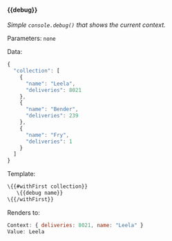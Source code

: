 #### \{{debug}}
_Simple `console.debug()` that shows the current context._

Parameters: `none`

Data:

```javascript
{
  "collection": [
    {
      "name": "Leela",
      "deliveries": 8021
    },
    {
      "name": "Bender",
      "deliveries": 239
    },
    {
      "name": "Fry",
      "deliveries": 1
    }
  ]
}
```

Template:

```html
\{{#withFirst collection}}
   \{{debug name}}
\{{/withFirst}}
```

Renders to:

```javascript
Context: { deliveries: 8021, name: "Leela" }
Value: Leela
```
